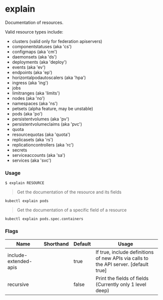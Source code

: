 # explain


Documentation of resources.

Valid resource types include:
* clusters (valid only for federation apiservers)
* componentstatuses (aka 'cs')
* configmaps (aka 'cm')
* daemonsets (aka 'ds')
* deployments (aka 'deploy')
* events (aka 'ev')
* endpoints (aka 'ep')
* horizontalpodautoscalers (aka 'hpa')
* ingress (aka 'ing')
* jobs
* limitranges (aka 'limits')
* nodes (aka 'no')
* namespaces (aka 'ns')
* petsets (alpha feature, may be unstable)
* pods (aka 'po')
* persistentvolumes (aka 'pv')
* persistentvolumeclaims (aka 'pvc')
* quota
* resourcequotas (aka 'quota')
* replicasets (aka 'rs')
* replicationcontrollers (aka 'rc')
* secrets
* serviceaccounts (aka 'sa')
* services (aka 'svc')


### Usage

`$ explain RESOURCE`

> Get the documentation of the resource and its fields

```shell
kubectl explain pods
```

> Get the documentation of a specific field of a resource

```shell
kubectl explain pods.spec.containers
```


### Flags

Name | Shorthand | Default | Usage
---- | --------- | ------- | ----- 
include-extended-apis |  | true | If true, include definitions of new APIs via calls to the API server. [default true] 
recursive |  | false | Print the fields of fields (Currently only 1 level deep) 



